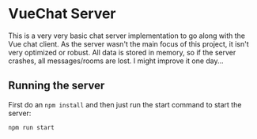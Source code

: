 # VueChat Server

This is a very very basic chat server implementation to go along with the Vue chat client. As the server wasn't the main focus of this project, it isn't very optimized or robust. All data is stored in memory, so if the server crashes, all messages/rooms are lost. I might improve it one day...

## Running the server

First do an `npm install` and then just run the start command to start the server:

```
npm run start
```